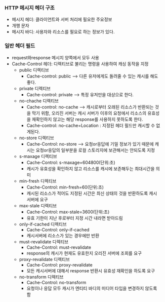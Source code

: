 ### HTTP 메시지 헤더 구조
- 메시지 헤더: 클라이언트와 서버 처리에 필요한 주요정보
- 개행 문자
- 메시지 바디: 사용자와 리소스를 필요로 하는 정보가 있다.

### 일반 헤더 필드
- request와response 메시지 양쪽에서 모두 사용
- Cache-Control 헤더: 디렉티브로 불리는 명령을 사용하여 캐싱 동작을 지정
    - public 디렉티브
        - Cache-control: public --> 다른 유저에게도 돌려줄 수 있는 캐시를 해도 좋다.
    - private 디렉티브
        - Cache-control: private --> 특정 유저만을 대상으로 한다.
    - no-chache 디렉티브
        - Cache-control: no-cache --> 캐시로부터 오래된 리소스가 반환되는 것을 막기 위함, 오리진 서버는 캐시 서버가 이후의 요청에서 리소스의 유효성을 재확인하지 않고는 해당 response를 사용하지 못하도록 한다.
        - Cache-control: no-cache=Location : 지정된 헤더 필드만 캐시할 수 없게된다.
    - no-store 디렉티브
        - Cache-Control: no-store --> 요청or응답에 기밀 정보가 있기 때문에 캐시는 요청or응답의 일부분을 로컬 스토리지에 보관해서는 안되도록 지정
    - s-maxage 디렉티브
        - Cache-Control: s-maxage=604800(단위:초)
        - 캐시가 유효성을 확인하지 않고 리소스를 캐시에 보존해두는 최대시간을 의미
    - min-fresh 디렉티브
        - Cache-Control: min-fresh=60(단위:초)
        - 캐시된 리소스가 적어도 지정된 시간은 최신 상태의 것을 반환하도록 캐시 서버에 요구
    - max-stale 디렉티브
        - Cache-Control: max-stale=3600(단위:초)
        - 유효 기한이 지난 후로부터 지정 시간 내라면 받아드림
    - only-if-cached 디렉티브
        - Cache-Control: only-if-cached
        - 캐시서버에 리소스가 있는 경우에만 반환
    - must-revalidate 디렉티브
        - Cache-Control: must-revalidate
        - response의 캐시가 현재도 유효한지 오리진 서버에 조회를 요구
    - proxy-revalidate 디렉티브
        - Cache-Control: proxy-revalidate
        - 모든 캐시서버에 대해서 response 반환시 유효성 재확인을 하도록 요구
    - no-transform 디렉티브
        - Cache-Control: no-transform
        - 요청이나 응답 모두 캐시가 엔티티 바디의 미디어 타입을 변경하지 않도록함

        